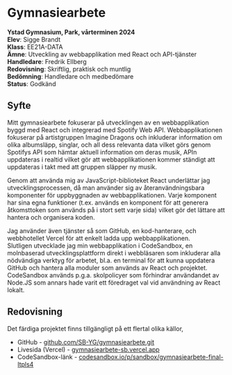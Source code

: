 # Gymnasiearbete
**Ystad Gymnasium, Park, vårterminen 2024**   
**Elev**: Sigge Brandt   
**Klass**: EE21A-DATA   
**Ämne**: Utveckling av webbapplikation med React och API-tjänster   
**Handledare**: Fredrik Ellberg     
**Redovisning**: Skriftlig, praktisk och muntlig    
**Bedömning**: Handledare och medbedömare   
**Status**: Godkänd

## Syfte
Mitt gymnasiearbete fokuserar på utvecklingen av en webbapplikation byggd med React och integrerad med Spotify Web API. Webbapplikationen fokuserar på artistgruppen Imagine Dragons och inkluderar information om olika albumsläpp, singlar, och all dess relevanta data vilket görs genom Spotifys API som hämtar aktuell information om deras musik, APIn uppdateras i realtid vilket gör att webbapplikationen kommer ständigt att uppdateras i takt med att gruppen släpper ny musik.    

Genom att använda mig av JavaScript-biblioteket React underlättar jag utvecklingsprocessen, då man använder sig av återanvändningsbara komponenter för uppbyggnaden av webbapplikationen. Varje komponent har sina egna funktioner (t.ex. används en komponent för att generera åtkomsttoken som används på i stort sett varje sida) vilket gör det lättare att hantera och organisera koden. 

Jag använder även tjänster så som GitHub, en kod-hanterare, och webbhotellet Vercel för att enkelt ladda upp webbapplikationen.    
Slutligen utvecklade jag min webbapplikation i CodeSandbox, en molnbaserad utvecklingsplattform direkt i webbläsaren som inkluderar alla nödvändiga verktyg för arbetet, bl.a. en terminal för att kunna uppdatera GitHub och hantera alla moduler som används av React och projektet.   
CodeSandbox används p.g.a. skolpolicyer som förhindrar användandet av Node.JS som annars hade varit ett föredraget val vid användning av React lokalt.

## Redovisning
Det färdiga projektet finns tillgängligt på ett flertal olika källor, 
* GitHub - [github.com/SB-YG/gymnasiearbete.git](https://github.com/SB-YG/gymnasiearbete.git)
* Livesida (Vercel) - [gymnasiearbete-sb.vercel.app](https://gymnasiearbete-sb.vercel.app/)
* CodeSandbox-länk - [codesandbox.io/p/sandbox/gymnasiearbete-final-ltpls4](https://codesandbox.io/p/sandbox/gymnasiearbete-final-ltpls4)
